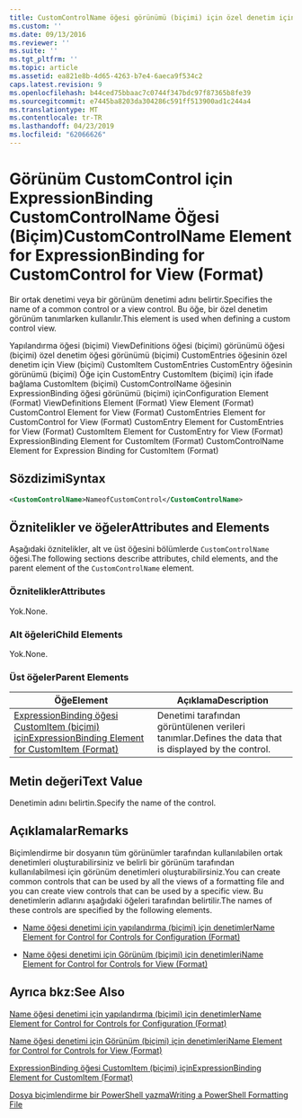 ```yaml
---
title: CustomControlName öğesi görünümü (biçimi) için özel denetim için ExpressionBinding için | Microsoft Docs
ms.custom: ''
ms.date: 09/13/2016
ms.reviewer: ''
ms.suite: ''
ms.tgt_pltfrm: ''
ms.topic: article
ms.assetid: ea821e8b-4d65-4263-b7e4-6aeca9f534c2
caps.latest.revision: 9
ms.openlocfilehash: b44ced75bbaac7c0744f347bdc97f87365b8fe39
ms.sourcegitcommit: e7445ba8203da304286c591ff513900ad1c244a4
ms.translationtype: MT
ms.contentlocale: tr-TR
ms.lasthandoff: 04/23/2019
ms.locfileid: "62066626"
---
```

# <a name="customcontrolname-element-for-expressionbinding-for-customcontrol-for-view-format"></a><span data-ttu-id="f3f26-102">Görünüm CustomControl için ExpressionBinding CustomControlName Öğesi (Biçim)</span><span class="sxs-lookup"><span data-stu-id="f3f26-102">CustomControlName Element for ExpressionBinding for CustomControl for View (Format)</span></span>

<span data-ttu-id="f3f26-103">Bir ortak denetimi veya bir görünüm denetimi adını belirtir.</span><span class="sxs-lookup"><span data-stu-id="f3f26-103">Specifies the name of a common control or a view control.</span></span> <span data-ttu-id="f3f26-104">Bu öğe, bir özel denetim görünüm tanımlarken kullanılır.</span><span class="sxs-lookup"><span data-stu-id="f3f26-104">This element is used when defining a custom control view.</span></span>

<span data-ttu-id="f3f26-105">Yapılandırma öğesi (biçimi) ViewDefinitions öğesi (biçimi) görünümü öğesi (biçimi) özel denetim öğesi görünümü (biçimi) CustomEntries öğesinin özel denetim için View (biçimi) CustomItem CustomEntries CustomEntry öğesinin görünümü (biçimi) Öğe için CustomEntry CustomItem (biçimi) için ifade bağlama CustomItem (biçimi) CustomControlName öğesinin ExpressionBinding öğesi görünümü (biçimi) için</span><span class="sxs-lookup"><span data-stu-id="f3f26-105">Configuration Element (Format) ViewDefinitions Element (Format) View Element (Format) CustomControl Element for View (Format) CustomEntries Element for CustomControl for View (Format) CustomEntry Element for CustomEntries for View (Format) CustomItem Element for CustomEntry for View (Format) ExpressionBinding Element for CustomItem (Format) CustomControlName Element for Expression Binding for CustomItem (Format)</span></span>

## <a name="syntax"></a><span data-ttu-id="f3f26-106">Sözdizimi</span><span class="sxs-lookup"><span data-stu-id="f3f26-106">Syntax</span></span>

```xml
<CustomControlName>NameofCustomControl</CustomControlName>
```

## <a name="attributes-and-elements"></a><span data-ttu-id="f3f26-107">Öznitelikler ve öğeler</span><span class="sxs-lookup"><span data-stu-id="f3f26-107">Attributes and Elements</span></span>

<span data-ttu-id="f3f26-108">Aşağıdaki öznitelikler, alt ve üst öğesini bölümlerde `CustomControlName` öğesi.</span><span class="sxs-lookup"><span data-stu-id="f3f26-108">The following sections describe attributes, child elements, and the parent element of the `CustomControlName` element.</span></span>

### <a name="attributes"></a><span data-ttu-id="f3f26-109">Öznitelikler</span><span class="sxs-lookup"><span data-stu-id="f3f26-109">Attributes</span></span>

<span data-ttu-id="f3f26-110">Yok.</span><span class="sxs-lookup"><span data-stu-id="f3f26-110">None.</span></span>

### <a name="child-elements"></a><span data-ttu-id="f3f26-111">Alt öğeleri</span><span class="sxs-lookup"><span data-stu-id="f3f26-111">Child Elements</span></span>

<span data-ttu-id="f3f26-112">Yok.</span><span class="sxs-lookup"><span data-stu-id="f3f26-112">None.</span></span>

### <a name="parent-elements"></a><span data-ttu-id="f3f26-113">Üst öğeler</span><span class="sxs-lookup"><span data-stu-id="f3f26-113">Parent Elements</span></span>

|<span data-ttu-id="f3f26-114">Öğe</span><span class="sxs-lookup"><span data-stu-id="f3f26-114">Element</span></span>|<span data-ttu-id="f3f26-115">Açıklama</span><span class="sxs-lookup"><span data-stu-id="f3f26-115">Description</span></span>|
|-------------|-----------------|
|[<span data-ttu-id="f3f26-116">ExpressionBinding öğesi CustomItem (biçimi) için</span><span class="sxs-lookup"><span data-stu-id="f3f26-116">ExpressionBinding Element for CustomItem (Format)</span></span>](./expressionbinding-element-for-customitem-for-controls-for-configuration-format.md)|<span data-ttu-id="f3f26-117">Denetimi tarafından görüntülenen verileri tanımlar.</span><span class="sxs-lookup"><span data-stu-id="f3f26-117">Defines the data that is displayed by the control.</span></span>|

## <a name="text-value"></a><span data-ttu-id="f3f26-118">Metin değeri</span><span class="sxs-lookup"><span data-stu-id="f3f26-118">Text Value</span></span>

<span data-ttu-id="f3f26-119">Denetimin adını belirtin.</span><span class="sxs-lookup"><span data-stu-id="f3f26-119">Specify the name of the control.</span></span>

## <a name="remarks"></a><span data-ttu-id="f3f26-120">Açıklamalar</span><span class="sxs-lookup"><span data-stu-id="f3f26-120">Remarks</span></span>

<span data-ttu-id="f3f26-121">Biçimlendirme bir dosyanın tüm görünümler tarafından kullanılabilen ortak denetimleri oluşturabilirsiniz ve belirli bir görünüm tarafından kullanılabilmesi için görünüm denetimleri oluşturabilirsiniz.</span><span class="sxs-lookup"><span data-stu-id="f3f26-121">You can create common controls that can be used by all the views of a formatting file and you can create view controls that can be used by a specific view.</span></span> <span data-ttu-id="f3f26-122">Bu denetimlerin adlarını aşağıdaki öğeleri tarafından belirtilir.</span><span class="sxs-lookup"><span data-stu-id="f3f26-122">The names of these controls are specified by the following elements.</span></span>

- [<span data-ttu-id="f3f26-123">Name öğesi denetimi için yapılandırma (biçimi) için denetimler</span><span class="sxs-lookup"><span data-stu-id="f3f26-123">Name Element for Control for Controls for Configuration (Format)</span></span>](./name-element-for-control-for-controls-for-configuration-format.md)

- [<span data-ttu-id="f3f26-124">Name öğesi denetimi için Görünüm (biçimi) için denetimleri</span><span class="sxs-lookup"><span data-stu-id="f3f26-124">Name Element for Control for Controls for View (Format)</span></span>](./name-element-for-control-for-controls-for-view-format.md)

## <a name="see-also"></a><span data-ttu-id="f3f26-125">Ayrıca bkz:</span><span class="sxs-lookup"><span data-stu-id="f3f26-125">See Also</span></span>

[<span data-ttu-id="f3f26-126">Name öğesi denetimi için yapılandırma (biçimi) için denetimler</span><span class="sxs-lookup"><span data-stu-id="f3f26-126">Name Element for Control for Controls for Configuration (Format)</span></span>](./name-element-for-control-for-controls-for-configuration-format.md)

[<span data-ttu-id="f3f26-127">Name öğesi denetimi için Görünüm (biçimi) için denetimleri</span><span class="sxs-lookup"><span data-stu-id="f3f26-127">Name Element for Control for Controls for View (Format)</span></span>](./name-element-for-control-for-controls-for-view-format.md)

[<span data-ttu-id="f3f26-128">ExpressionBinding öğesi CustomItem (biçimi) için</span><span class="sxs-lookup"><span data-stu-id="f3f26-128">ExpressionBinding Element for CustomItem (Format)</span></span>](./expressionbinding-element-for-customitem-for-controls-for-configuration-format.md)

[<span data-ttu-id="f3f26-129">Dosya biçimlendirme bir PowerShell yazma</span><span class="sxs-lookup"><span data-stu-id="f3f26-129">Writing a PowerShell Formatting File</span></span>](./writing-a-powershell-formatting-file.md)
